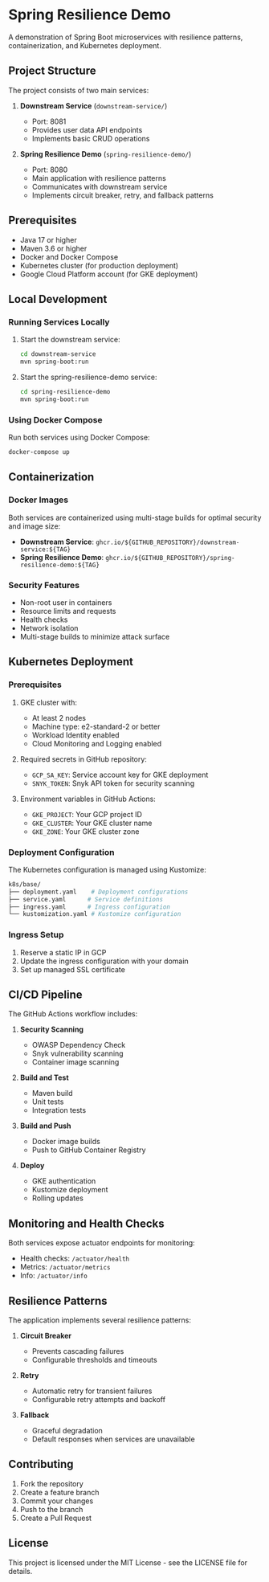 # Spring Resilience Demo

A demonstration of Spring Boot microservices with resilience patterns, containerization, and Kubernetes deployment.

## Project Structure

The project consists of two main services:

1. **Downstream Service** (`downstream-service/`)
   - Port: 8081
   - Provides user data API endpoints
   - Implements basic CRUD operations

2. **Spring Resilience Demo** (`spring-resilience-demo/`)
   - Port: 8080
   - Main application with resilience patterns
   - Communicates with downstream service
   - Implements circuit breaker, retry, and fallback patterns

## Prerequisites

- Java 17 or higher
- Maven 3.6 or higher
- Docker and Docker Compose
- Kubernetes cluster (for production deployment)
- Google Cloud Platform account (for GKE deployment)

## Local Development

### Running Services Locally

1. Start the downstream service:
   ```bash
   cd downstream-service
   mvn spring-boot:run
   ```

2. Start the spring-resilience-demo service:
   ```bash
   cd spring-resilience-demo
   mvn spring-boot:run
   ```

### Using Docker Compose

Run both services using Docker Compose:
   ```bash
   docker-compose up
   ```

## Containerization

### Docker Images

Both services are containerized using multi-stage builds for optimal security and image size:

- **Downstream Service**: `ghcr.io/${GITHUB_REPOSITORY}/downstream-service:${TAG}`
- **Spring Resilience Demo**: `ghcr.io/${GITHUB_REPOSITORY}/spring-resilience-demo:${TAG}`

### Security Features

- Non-root user in containers
- Resource limits and requests
- Health checks
- Network isolation
- Multi-stage builds to minimize attack surface

## Kubernetes Deployment

### Prerequisites

1. GKE cluster with:
   - At least 2 nodes
   - Machine type: e2-standard-2 or better
   - Workload Identity enabled
   - Cloud Monitoring and Logging enabled

2. Required secrets in GitHub repository:
   - `GCP_SA_KEY`: Service account key for GKE deployment
   - `SNYK_TOKEN`: Snyk API token for security scanning

3. Environment variables in GitHub Actions:
   - `GKE_PROJECT`: Your GCP project ID
   - `GKE_CLUSTER`: Your GKE cluster name
   - `GKE_ZONE`: Your GKE cluster zone

### Deployment Configuration

The Kubernetes configuration is managed using Kustomize:

```bash
k8s/base/
├── deployment.yaml    # Deployment configurations
├── service.yaml      # Service definitions
├── ingress.yaml      # Ingress configuration
└── kustomization.yaml # Kustomize configuration
```

### Ingress Setup

1. Reserve a static IP in GCP
2. Update the ingress configuration with your domain
3. Set up managed SSL certificate

## CI/CD Pipeline

The GitHub Actions workflow includes:

1. **Security Scanning**
   - OWASP Dependency Check
   - Snyk vulnerability scanning
   - Container image scanning

2. **Build and Test**
   - Maven build
   - Unit tests
   - Integration tests

3. **Build and Push**
   - Docker image builds
   - Push to GitHub Container Registry

4. **Deploy**
   - GKE authentication
   - Kustomize deployment
   - Rolling updates

## Monitoring and Health Checks

Both services expose actuator endpoints for monitoring:

- Health checks: `/actuator/health`
- Metrics: `/actuator/metrics`
- Info: `/actuator/info`

## Resilience Patterns

The application implements several resilience patterns:

1. **Circuit Breaker**
   - Prevents cascading failures
   - Configurable thresholds and timeouts

2. **Retry**
   - Automatic retry for transient failures
   - Configurable retry attempts and backoff

3. **Fallback**
   - Graceful degradation
   - Default responses when services are unavailable

## Contributing

1. Fork the repository
2. Create a feature branch
3. Commit your changes
4. Push to the branch
5. Create a Pull Request

## License

This project is licensed under the MIT License - see the LICENSE file for details. 
